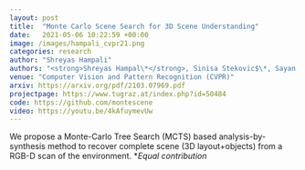 ```yaml
---
layout: post
title:  "Monte Carlo Scene Search for 3D Scene Understanding"
date:   2021-05-06 10:22:59 +00:00
image: /images/hampali_cvpr21.png
categories: research
author: "Shreyas Hampali"
authors: "<strong>Shreyas Hampal\*</strong>, Sinisa Stekovic$\*, Sayan Deb Sarkar, Chetan Srinivasa Kumar, Friedrich Fraundorfer, Vincent Lepetit"
venue: "Computer Vision and Pattern Recognition (CVPR)"
arxiv: https://arxiv.org/pdf/2103.07969.pdf
projectpage: https://www.tugraz.at/index.php?id=50484
code: https://github.com/montescene
video: https://youtu.be/4kAfuymevUw
---
```

We propose a Monte-Carlo Tree Search (MCTS) based analysis-by-synthesis method to recover complete scene (3D layout+objects) from a RGB-D scan of the environment. \**Equal contribution*
